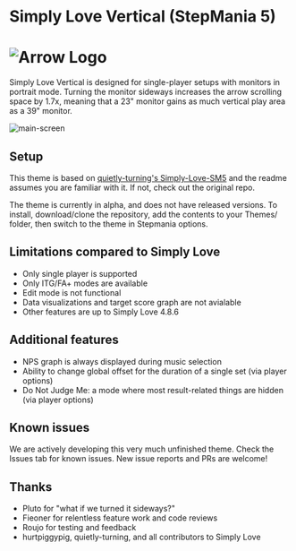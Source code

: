 # Simply Love Vertical (StepMania 5)

![Arrow Logo](https://i.imgur.com/oZmxyGo.png)
======================

Simply Love Vertical is designed for single-player setups with monitors in portrait mode. Turning the monitor sideways increases the arrow scrolling space by 1.7x, meaning that a 23" monitor gains as much vertical play area as a 39" monitor.

![main-screen](https://user-images.githubusercontent.com/4284741/80278102-83821b80-86eb-11ea-81f6-b64b177926d9.jpg)

## Setup

This theme is based on [quietly-turning's Simply-Love-SM5](https://github.com/quietly-turning/Simply-Love-SM5) and the readme assumes you are familiar with it. If not, check out the original repo.

The theme is currently in alpha, and does not have released versions. To install, download/clone the repository, add the contents to your Themes/ folder, then switch to the theme in Stepmania options.

## Limitations compared to Simply Love

- Only single player is supported
- Only ITG/FA+ modes are available
- Edit mode is not functional
- Data visualizations and target score graph are not avialable
- Other features are up to Simply Love 4.8.6

## Additional features

- NPS graph is always displayed during music selection
- Ability to change global offset for the duration of a single set (via player options)
- Do Not Judge Me: a mode where most result-related things are hidden (via player options)

## Known issues

We are actively developing this very much unfinished theme. Check the Issues tab for known issues. New issue reports and PRs are welcome!

## Thanks
- Pluto for "what if we turned it sideways?"
- Fieoner for relentless feature work and code reviews
- Roujo for testing and feedback
- hurtpiggypig, quietly-turning, and all contributors to Simply Love
